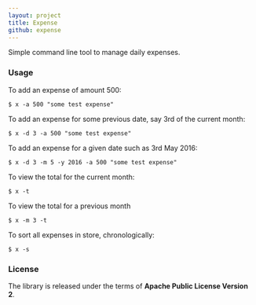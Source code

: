```yaml
---
layout: project
title: Expense
github: expense
---
```


Simple command line tool to manage daily expenses.

### Usage

To add an expense of amount 500:

```
$ x -a 500 "some test expense"
```

To add an expense for some previous date, say 3rd of the current month:

```
$ x -d 3 -a 500 "some test expense"
```

To add an expense for a given date such as 3rd May 2016:

```
$ x -d 3 -m 5 -y 2016 -a 500 "some test expense"
```

To view the total for the current month:

```
$ x -t
```

To view the total for a previous month

```
$ x -m 3 -t
```

To sort all expenses in store, chronologically:

```
$ x -s
```

### License

The library is released under the terms of **Apache Public License Version 2**.
